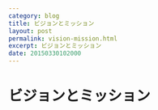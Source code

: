 ```yaml
---
category: blog
title: ビジョンとミッション
layout: post
permalink: vision-mission.html
excerpt: ビジョンとミッション
date: 20150330102000
---
```

# ビジョンとミッション

